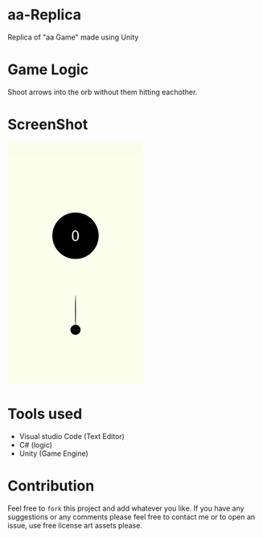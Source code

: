 # aa-Replica
Replica of "aa Game" made using Unity
# Game Logic
Shoot arrows into the orb without them hitting eachother.
# ScreenShot
![This is an image](/Assets/Screenshots/aa-Replica.gif)
# Tools used
- Visual studio Code (Text Editor)
- C# (logic)
- Unity (Game Engine)
# Contribution
Feel free to ```fork``` this project and add whatever you like. If you have any suggestions or any comments please feel free to contact me or to open an issue, use free license art assets please.
